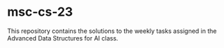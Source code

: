 # msc-cs-23

This repository contains the solutions to the weekly tasks assigned in the Advanced Data Structures for AI class. 
